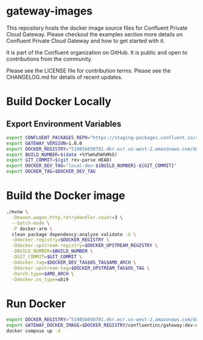 # gateway-images

This repository hosts the docker image source files for Confluent Private Cloud Gateway. Please checkout the examples section more details on Confluent Private Cloud Gateway and how to get started with it.

It is part of the Confluent organization on GitHub. It is public and open to contributions from the community.

Please see the LICENSE file for contribution terms.
Please see the CHANGELOG.md for details of recent updates.

# Build Docker Locally

## Export Environment Variables
```bash
export CONFLUENT_PACKAGES_REPO="https://staging-packages.confluent.io/rpm/8.0"
export GATEWAY_VERSION=1.0.0
export DOCKER_REGISTRY="519856050701.dkr.ecr.us-west-2.amazonaws.com/docker/dev/"
export BUILD_NUMBER=$(date +%Y%m%d%H%M%S)
export GIT_COMMIT=$(git rev-parse HEAD)
export DOCKER_DEV_TAG="local-dev-${BUILD_NUMBER}-${GIT_COMMIT}"
export DOCKER_TAG=$DOCKER_DEV_TAG
```

# Build the Docker image
```bash
./mvnw \
  -Dmaven.wagon.http.retryHandler.count=3 \
  --batch-mode \
  -P docker-arm \
  clean package dependency:analyze validate -U \
  -Ddocker.registry=$DOCKER_REGISTRY \
  -Ddocker.upstream-registry=$DOCKER_UPSTREAM_REGISTRY \
  -DBUILD_NUMBER=$BUILD_NUMBER \
  -DGIT_COMMIT=$GIT_COMMIT \
  -Ddocker.tag=$DOCKER_DEV_TAG$OS_TAG$AMD_ARCH \
  -Ddocker.upstream-tag=$DOCKER_UPSTREAM_TAG$OS_TAG \
  -Darch.type=$AMD_ARCH \
  -Ddocker.os_type=ubi9
```

# Run Docker
```bash
export DOCKER_REGISTRY="519856050701.dkr.ecr.us-west-2.amazonaws.com/docker/dev/"
export GATEWAY_DOCKER_IMAGE=$DOCKER_REGISTRY/confluentinc/gateway:dev-master-d1f36e72-ubi9.arm64
docker compose up -d
```